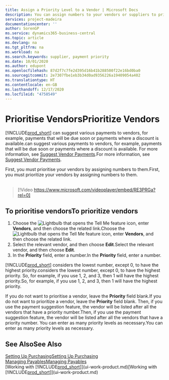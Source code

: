 ```yaml
---
title: Assign a Priority Level to a Vendor | Microsoft Docs
description: You can assign numbers to your vendors or suppliers to prioritise them and facilitate payment suggestions in Business Central.
services: project-madeira
documentationcenter: ''
author: SorenGP
ms.service: dynamics365-business-central
ms.topic: article
ms.devlang: na
ms.tgt_pltfrm: na
ms.workload: na
ms.search.keywords: supplier, payment priority
ms.date: 10/01/2020
ms.author: edupont
ms.openlocfilehash: 87d2f7c7fe2d395d16b41b288500f22e16bd0ba0
ms.sourcegitcommit: 2e7307fbe1eb3b34d0ad9356226a19409054a402
ms.translationtype: HT
ms.contentlocale: en-GB
ms.lasthandoff: 12/17/2020
ms.locfileid: "4758549"
---
```

# <a name="prioritize-vendors"></a><span data-ttu-id="72165-103">Prioritise Vendors</span><span class="sxs-lookup"><span data-stu-id="72165-103">Prioritize Vendors</span></span>
[!INCLUDE[prod_short](includes/prod_short.md)] <span data-ttu-id="72165-104">can suggest various payments to vendors, for example, payments that will be due soon or payments where a discount is available.</span><span class="sxs-lookup"><span data-stu-id="72165-104">can suggest various payments to vendors, for example, payments that will be due soon or payments where a discount is available.</span></span> <span data-ttu-id="72165-105">For more information, see [Suggest Vendor Payments](payables-how-suggest-vendor-payments.md).</span><span class="sxs-lookup"><span data-stu-id="72165-105">For more information, see [Suggest Vendor Payments](payables-how-suggest-vendor-payments.md).</span></span>

<span data-ttu-id="72165-106">First, you must prioritise your vendors by assigning numbers to them.</span><span class="sxs-lookup"><span data-stu-id="72165-106">First, you must prioritize your vendors by assigning numbers to them.</span></span>
<br><br>
> [!Video https://www.microsoft.com/videoplayer/embed/RE3PRGa?rel=0]

## <a name="to-prioritize-vendors"></a><span data-ttu-id="72165-107">To prioritise vendors</span><span class="sxs-lookup"><span data-stu-id="72165-107">To prioritize vendors</span></span>
1. <span data-ttu-id="72165-108">Choose the ![Lightbulb that opens the Tell Me feature](media/ui-search/search_small.png "Tell me what you want to do") icon, enter **Vendors**, and then choose the related link.</span><span class="sxs-lookup"><span data-stu-id="72165-108">Choose the ![Lightbulb that opens the Tell Me feature](media/ui-search/search_small.png "Tell me what you want to do") icon, enter **Vendors**, and then choose the related link.</span></span>
2. <span data-ttu-id="72165-109">Select the relevant vendor, and then choose **Edit**.</span><span class="sxs-lookup"><span data-stu-id="72165-109">Select the relevant vendor, and then choose **Edit**.</span></span>
3. <span data-ttu-id="72165-110">In the **Priority** field, enter a number.</span><span class="sxs-lookup"><span data-stu-id="72165-110">In the **Priority** field, enter a number.</span></span>

[!INCLUDE[prod_short](includes/prod_short.md)] <span data-ttu-id="72165-111">considers the lowest number, except 0, to have the highest priority.</span><span class="sxs-lookup"><span data-stu-id="72165-111">considers the lowest number, except 0, to have the highest priority.</span></span> <span data-ttu-id="72165-112">So, for example, if you use 1, 2, and 3, then 1 will have the highest priority.</span><span class="sxs-lookup"><span data-stu-id="72165-112">So, for example, if you use 1, 2, and 3, then 1 will have the highest priority.</span></span>

<span data-ttu-id="72165-113">If you do not want to prioritise a vendor, leave the **Priority** field blank.</span><span class="sxs-lookup"><span data-stu-id="72165-113">If you do not want to prioritize a vendor, leave the **Priority** field blank.</span></span> <span data-ttu-id="72165-114">Then, if you use the payment suggestion feature, the vendor will be listed after all the vendors that have a priority number.</span><span class="sxs-lookup"><span data-stu-id="72165-114">Then, if you use the payment suggestion feature, the vendor will be listed after all the vendors that have a priority number.</span></span> <span data-ttu-id="72165-115">You can enter as many priority levels as necessary.</span><span class="sxs-lookup"><span data-stu-id="72165-115">You can enter as many priority levels as necessary.</span></span>

## <a name="see-also"></a><span data-ttu-id="72165-116">See Also</span><span class="sxs-lookup"><span data-stu-id="72165-116">See Also</span></span>
[<span data-ttu-id="72165-117">Setting Up Purchasing</span><span class="sxs-lookup"><span data-stu-id="72165-117">Setting Up Purchasing</span></span>](purchasing-setup-purchasing.md)  
[<span data-ttu-id="72165-118">Managing Payables</span><span class="sxs-lookup"><span data-stu-id="72165-118">Managing Payables</span></span>](payables-manage-payables.md)  
<span data-ttu-id="72165-119">[Working with [!INCLUDE[prod_short](includes/prod_short.md)]](ui-work-product.md)</span><span class="sxs-lookup"><span data-stu-id="72165-119">[Working with [!INCLUDE[prod_short](includes/prod_short.md)]](ui-work-product.md)</span></span>
